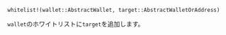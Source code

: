 ```
whitelist!(wallet::AbstractWallet, target::AbstractWalletOrAddress)
```

`wallet`のホワイトリストに`target`を追加します。
